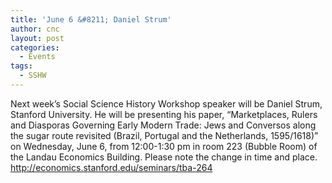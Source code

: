 ```yaml
---
title: 'June 6 &#8211; Daniel Strum'
author: cnc
layout: post
categories:
  - Events
tags:
  - SSHW
---
```

Next week’s Social Science History Workshop speaker will be Daniel Strum, Stanford University. He will be presenting his paper, “Marketplaces, Rulers and Diasporas Governing Early Modern Trade: Jews and Conversos along the sugar route revisited (Brazil, Portugal and the Netherlands, 1595/1618)” on Wednesday, June 6, from 12:00-1:30 pm in room 223 (Bubble Room) of the Landau Economics Building. Please note the change in time and place. http://economics.stanford.edu/seminars/tba-264

